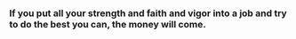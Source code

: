 ### If you put all your strength and faith and vigor into a job and try to do the best you can, the money will come.